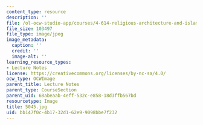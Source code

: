 ```yaml
---
content_type: resource
description: ''
file: /ol-ocw-studio-app/courses/4-614-religious-architecture-and-islamic-cultures-fall-2002/bb147f0c4b1732d162e99098bbe7f232_5045.jpg
file_size: 103497
file_type: image/jpeg
image_metadata:
  caption: ''
  credit: ''
  image-alt: ''
learning_resource_types:
- Lecture Notes
license: https://creativecommons.org/licenses/by-nc-sa/4.0/
ocw_type: OCWImage
parent_title: Lecture Notes
parent_type: CourseSection
parent_uid: 68abeaab-4eff-532c-e858-18d3ffb567bd
resourcetype: Image
title: 5045.jpg
uid: bb147f0c-4b17-32d1-62e9-9098bbe7f232
---
```

